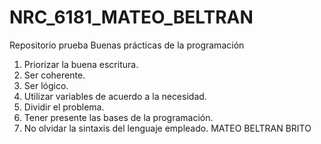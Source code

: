 # NRC_6181_MATEO_BELTRAN
Repositorio prueba
Buenas prácticas de la programación
1. Priorizar la buena escritura.
2. Ser coherente.
3. Ser lógico.
4. Utilizar variables de acuerdo a la necesidad.
5. Dividir el problema.
6. Tener presente las bases de la programación.
7. No olvidar la sintaxis del lenguaje empleado.
MATEO BELTRAN BRITO